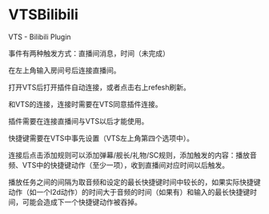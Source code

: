 # VTSBilibili
VTS - Bilibili Plugin

事件有两种触发方式：直播间消息，时间（未完成）

在左上角输入房间号后连接直播间。

打开VTS后打开插件自动连接，或者点击右上refesh刷新。

和VTS的连接，连接时需要在VTS同意插件连接。

插件需要在连接直播间与VTS以后才能使用。

快捷键需要在VTS中事先设置（VTS左上角第四个选项中）。

连接后点击添加规则可以添加弹幕/舰长/礼物/SC规则，添加触发的内容：播放音频、VTS中的快捷键动作（至少一项），收到直播间对应时间以后触发。

播放任务之间的间隔为取音频和设定的最长快捷键时间中较长的，如果实际快捷键动作（如一个l2d动作）的时间大于音频的时间（如果有）和输入的最长快捷键时间，可能会造成下一个快捷键动作被吞掉。

